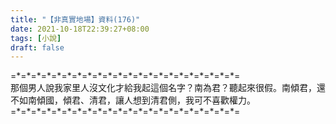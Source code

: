 ```yaml
---
title: "【非真實地場】資料(176)"
date: 2021-10-18T22:39:27+08:00
tags: [小說]
draft: false
---
```


=\*=\*=\*=\*=\*=\*=\*=\*=\*=\*=\*=\*=\*=\*=\*=\*=\*=\*=\*=\*=\*=\*=  
那個男人說我家里人沒文化才給我起這個名字？南為君？聽起來很假。南傾君，還不如南傾國，傾君、清君，讓人想到清君側，我可不喜歡權力。         
=\*=\*=\*=\*=\*=\*=\*=\*=\*=\*=\*=\*=\*=\*=\*=\*=\*=\*=\*=\*=\*=\*=  